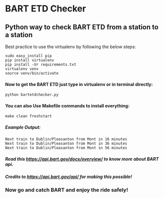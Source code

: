 # BART ETD Checker

## Python way to check BART ETD from a station to a station

Best practice to use the virtualenv by following the below steps:

```
sudo easy_install pip
pip install virtualenv
pip install -Ur requirements.txt
virtualenv venv
source venv/bin/activate
```

#### Now to get the BART ETD just type in virtualenv or in terminal directly:

`python bartetdchecker.py`

#### You can also Use Makefile commands to install everything:

`make clean freshstart`

##### Example Output:

```
Next train to Dublin/Pleasanton from Mont in 16 minutes
Next train to Dublin/Pleasanton from Mont in 36 minutes
Next train to Dublin/Pleasanton from Mont in 56 minutes
```

##### Read this https://api.bart.gov/docs/overview/ to know more about BART api.

##### Credits to https://api.bart.gov/api/ for making this possible!

### Now go and catch BART and enjoy the ride safely!
